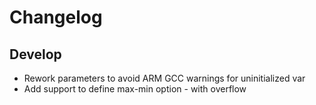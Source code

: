 # Changelog

## Develop

- Rework parameters to avoid ARM GCC warnings for uninitialized var
- Add support to define max-min option - with overflow
